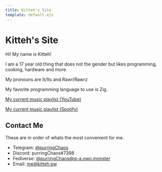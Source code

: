 ```yaml
---
title: Kitteh's Site
template: default.ejs
---
```


# Kitteh's Site

Hi! My name is Kitteh!

I am a 17 year old thing that does not the gender but likes programming, cooking, hardware and more.

My pronouns are It/Its and Rawr/Rawrz

My favorite programming language to use is Zig.

[My current music playlist (YouTube)](https://www.youtube.com/playlist?list=PLQ-CjWpxgt21v1mhI6CDNM_E4_ttun-rS)

[My current music playlist (Spotify)](https://open.spotify.com/playlist/4fa8ojSGz5fOAxMp0uRs1s)

## Contact Me
These are in order of whats the most convenient for me.

- Telegram: [@purringChaos](https://t.me/purringChaos)
- Discord: purringChaos#7398
- Fediverse: [@purringChaos@is-a.owo.monster](https://is-a.owo.monster/@purringChaos">@purringChaos@is-a.owo.monster)
- Email: [me@kitteh.pw](mailto:me@kitteh.pw)


